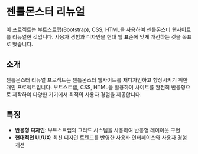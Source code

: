 # 젠틀몬스터 리뉴얼
이 프로젝트는 부트스트랩(Bootstrap), CSS, HTML을 사용하여 젠틀몬스터 웹사이트를 리뉴얼한 것입니다. 
사용자 경험과 디자인을 현대 웹 표준에 맞게 개선하는 것을 목표로 했습니다.

## 소개
젠틀몬스터 리뉴얼 프로젝트는 젠틀몬스터 웹사이트를 재디자인하고 향상시키기 위한 개인 프로젝트입니다. 
부트스트랩, CSS, HTML을 활용하여 사이트를 완전히 반응형으로 제작하여 다양한 기기에서 최적의 사용자 경험을 제공합니다.

## 특징
- **반응형 디자인**: 부트스트랩의 그리드 시스템을 사용하여 반응형 레이아웃 구현
- **현대적인 UI/UX**: 최신 디자인 트렌드를 반영한 사용자 인터페이스와 사용자 경험 개선
